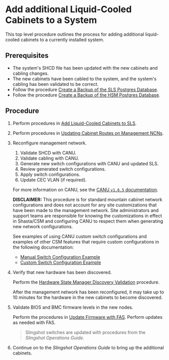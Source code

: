 # Add additional Liquid-Cooled Cabinets to a System

This top level procedure outlines the process for adding additional liquid-cooled cabinets to a currently installed system.

## Prerequisites

- The system's SHCD file has been updated with the new cabinets and cabling changes.
- The new cabinets have been cabled to the system, and the system's cabling has been validated to be correct.
- Follow the procedure [Create a Backup of the SLS Postgres Database](../system_layout_service/Create_a_Backup_of_the_SLS_Postgres_Database.md).
- Follow the procedure [Create a Backup of the HSM Postgres Database](../hardware_state_manager/Create_a_Backup_of_the_HSM_Postgres_Database.md).

## Procedure

1. Perform procedures in [Add Liquid-Cooled Cabinets to SLS](../system_layout_service/Add_Liquid-Cooled_Cabinets_To_SLS.md).

1. Perform procedures in [Updating Cabinet Routes on Management NCNs](Updating_Cabinet_Routes_on_Management_NCNs.md).

1. Reconfigure management network.

    1. Validate SHCD with CANU.
    1. Validate cabling with CANU.
    1. Generate new switch configurations with CANU and updated SLS.
    1. Review generated switch configurations.
    1. Apply switch configurations.
    1. Update CEC VLAN (if required).

    For more information on CANU, see the [CANU `v1.6.5` documentation](https://github.com/Cray-HPE/canu/blob/1.6.5/readme.md).

    **DISCLAIMER:** This procedure is for standard mountain cabinet network configurations and does not account for any site customizations that have been made to the management network.
    Site administrators and support teams are responsible for knowing the customizations in effect in Shasta/CSM and configuring CANU to respect them when generating new network configurations.

    See examples of using CANU custom switch configurations and examples of other CSM features that require custom configurations in the following documentation:

    - [Manual Switch Configuration Example](../network/management_network/manual_switch_config.md)
    - [Custom Switch Configuration Example](https://github.com/Cray-HPE/canu/blob/7e0cb58b6253b4c02be1bd420a619befab1f33ca/docs/network_configuration_and_upgrade/custom_config.md)

1. Verify that new hardware has been discovered.

    Perform the [Hardware State Manager Discovery Validation](../validate_csm_health.md#hms-smd-discovery-validation) procedure.

    After the management network has been reconfigured, it may take up to 10 minutes for the hardware in the new cabinets to become discovered.

1. Validate BIOS and BMC firmware levels in the new nodes.

    Perform the procedures in [Update Firmware with FAS](../firmware/Update_Firmware_with_FAS.md). Perform updates as needed with FAS.

    > Slingshot switches are updated with procedures from the *Slingshot Operations Guide*.

1. Continue on to the *Slingshot Operations Guide* to bring up the additional cabinets.
